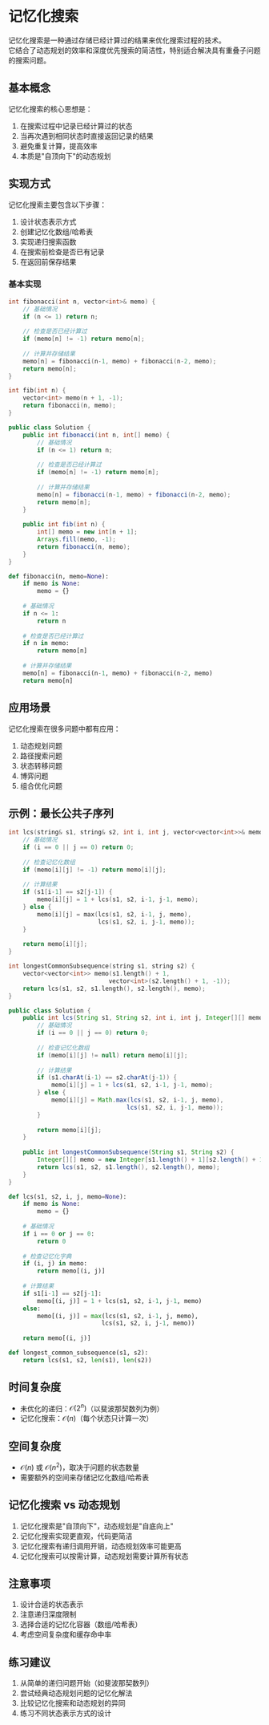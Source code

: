 # 记忆化搜索

记忆化搜索是一种通过存储已经计算过的结果来优化搜索过程的技术。  
它结合了动态规划的效率和深度优先搜索的简洁性，特别适合解决具有重叠子问题的搜索问题。

## 基本概念

记忆化搜索的核心思想是：
1. 在搜索过程中记录已经计算过的状态
2. 当再次遇到相同状态时直接返回记录的结果
3. 避免重复计算，提高效率
4. 本质是"自顶向下"的动态规划

## 实现方式

记忆化搜索主要包含以下步骤：
1. 设计状态表示方式
2. 创建记忆化数组/哈希表
3. 实现递归搜索函数
4. 在搜索前检查是否已有记录
5. 在返回前保存结果

### 基本实现

``` cpp []
int fibonacci(int n, vector<int>& memo) {
    // 基础情况
    if (n <= 1) return n;
    
    // 检查是否已经计算过
    if (memo[n] != -1) return memo[n];
    
    // 计算并存储结果
    memo[n] = fibonacci(n-1, memo) + fibonacci(n-2, memo);
    return memo[n];
}

int fib(int n) {
    vector<int> memo(n + 1, -1);
    return fibonacci(n, memo);
}
```

``` java []
public class Solution {
    public int fibonacci(int n, int[] memo) {
        // 基础情况
        if (n <= 1) return n;
        
        // 检查是否已经计算过
        if (memo[n] != -1) return memo[n];
        
        // 计算并存储结果
        memo[n] = fibonacci(n-1, memo) + fibonacci(n-2, memo);
        return memo[n];
    }
    
    public int fib(int n) {
        int[] memo = new int[n + 1];
        Arrays.fill(memo, -1);
        return fibonacci(n, memo);
    }
}
```

``` python []
def fibonacci(n, memo=None):
    if memo is None:
        memo = {}
    
    # 基础情况
    if n <= 1:
        return n
    
    # 检查是否已经计算过
    if n in memo:
        return memo[n]
    
    # 计算并存储结果
    memo[n] = fibonacci(n-1, memo) + fibonacci(n-2, memo)
    return memo[n]
```

## 应用场景

记忆化搜索在很多问题中都有应用：

1. 动态规划问题
2. 路径搜索问题
3. 状态转移问题
4. 博弈问题
5. 组合优化问题

## 示例：最长公共子序列

``` cpp []
int lcs(string& s1, string& s2, int i, int j, vector<vector<int>>& memo) {
    // 基础情况
    if (i == 0 || j == 0) return 0;
    
    // 检查记忆化数组
    if (memo[i][j] != -1) return memo[i][j];
    
    // 计算结果
    if (s1[i-1] == s2[j-1]) {
        memo[i][j] = 1 + lcs(s1, s2, i-1, j-1, memo);
    } else {
        memo[i][j] = max(lcs(s1, s2, i-1, j, memo), 
                         lcs(s1, s2, i, j-1, memo));
    }
    
    return memo[i][j];
}

int longestCommonSubsequence(string s1, string s2) {
    vector<vector<int>> memo(s1.length() + 1, 
                            vector<int>(s2.length() + 1, -1));
    return lcs(s1, s2, s1.length(), s2.length(), memo);
}
```

``` java []
public class Solution {
    public int lcs(String s1, String s2, int i, int j, Integer[][] memo) {
        // 基础情况
        if (i == 0 || j == 0) return 0;
        
        // 检查记忆化数组
        if (memo[i][j] != null) return memo[i][j];
        
        // 计算结果
        if (s1.charAt(i-1) == s2.charAt(j-1)) {
            memo[i][j] = 1 + lcs(s1, s2, i-1, j-1, memo);
        } else {
            memo[i][j] = Math.max(lcs(s1, s2, i-1, j, memo),
                                 lcs(s1, s2, i, j-1, memo));
        }
        
        return memo[i][j];
    }
    
    public int longestCommonSubsequence(String s1, String s2) {
        Integer[][] memo = new Integer[s1.length() + 1][s2.length() + 1];
        return lcs(s1, s2, s1.length(), s2.length(), memo);
    }
}
```

``` python []
def lcs(s1, s2, i, j, memo=None):
    if memo is None:
        memo = {}
    
    # 基础情况
    if i == 0 or j == 0:
        return 0
    
    # 检查记忆化字典
    if (i, j) in memo:
        return memo[(i, j)]
    
    # 计算结果
    if s1[i-1] == s2[j-1]:
        memo[(i, j)] = 1 + lcs(s1, s2, i-1, j-1, memo)
    else:
        memo[(i, j)] = max(lcs(s1, s2, i-1, j, memo),
                          lcs(s1, s2, i, j-1, memo))
    
    return memo[(i, j)]

def longest_common_subsequence(s1, s2):
    return lcs(s1, s2, len(s1), len(s2))
```

## 时间复杂度

- 未优化的递归：$\mathcal{O}(2^n)$（以斐波那契数列为例）
- 记忆化搜索：$\mathcal{O}(n)$（每个状态只计算一次）

## 空间复杂度

- $\mathcal{O}(n)$ 或 $\mathcal{O}(n^2)$，取决于问题的状态数量
- 需要额外的空间来存储记忆化数组/哈希表

## 记忆化搜索 vs 动态规划

1. 记忆化搜索是"自顶向下"，动态规划是"自底向上"
2. 记忆化搜索实现更直观，代码更简洁
3. 记忆化搜索有递归调用开销，动态规划效率可能更高
4. 记忆化搜索可以按需计算，动态规划需要计算所有状态

## 注意事项

1. 设计合适的状态表示
2. 注意递归深度限制
3. 选择合适的记忆化容器（数组/哈希表）
4. 考虑空间复杂度和缓存命中率

## 练习建议

1. 从简单的递归问题开始（如斐波那契数列）
2. 尝试经典动态规划问题的记忆化解法
3. 比较记忆化搜索和动态规划的异同
4. 练习不同状态表示方式的设计